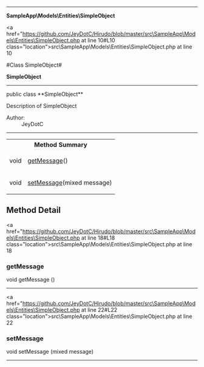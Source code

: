
- - -

**SampleApp\Models\Entities\SimpleObject**


<a href="https://github.com/JeyDotC/Hirudo/blob/master/src\SampleApp\Models\Entities\SimpleObject.php at line 10#L10 class="location">src\SampleApp\Models\Entities\SimpleObject.php at line 10</a>

#Class SimpleObject#

**SimpleObject**




- - -

<p class="signature">public  class **SimpleObject**</p>

<div class="comment" id="overview_description"><p>Description of SimpleObject</p></div>

<dl>
<dt>Author:</dt>
<dd>JeyDotC</dd>
</dl>


- - -

<table id="summary_method">
<tr><th colspan="2">Method Summary</th></tr>
<tr>
<td><span class='k'></span> <span class='nx'>void</span></td>
<td class="description"><p class="name"><a href="#getmessage">getMessage</a>()</p></td>
</tr>
<tr>
<td><span class='k'></span> <span class='nx'>void</span></td>
<td class="description"><p class="name"><a href="#setmessage">setMessage</a>(mixed message)</p></td>
</tr>
</table>

<h2 id="detail_method">Method Detail</h2>

<a href="https://github.com/JeyDotC/Hirudo/blob/master/src\SampleApp\Models\Entities\SimpleObject.php at line 18#L18 class="location">src\SampleApp\Models\Entities\SimpleObject.php at line 18</a>

<h3 id="getMessage()">getMessage</h3>
<span class='k'></span> <span class='nx'>void</span> <span class='nf'>getMessage</span> ()

<div class="details">
</div>

- - -


<a href="https://github.com/JeyDotC/Hirudo/blob/master/src\SampleApp\Models\Entities\SimpleObject.php at line 22#L22 class="location">src\SampleApp\Models\Entities\SimpleObject.php at line 22</a>

<h3 id="setMessage()">setMessage</h3>
<span class='k'></span> <span class='nx'>void</span> <span class='nf'>setMessage</span> (mixed message)

<div class="details">
</div>

- - -


